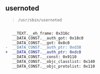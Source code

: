 ## usernoted

> `/usr/sbin/usernoted`

```diff

   __TEXT.__eh_frame: 0x316c
   __DATA_CONST.__auth_got: 0x18c0
   __DATA_CONST.__got: 0x8c0
-  __DATA_CONST.__auth_ptr: 0xd38
+  __DATA_CONST.__auth_ptr: 0xdc8
   __DATA_CONST.__const: 0x9110
   __DATA_CONST.__objc_classlist: 0x140
   __DATA_CONST.__objc_protolist: 0x110

```
